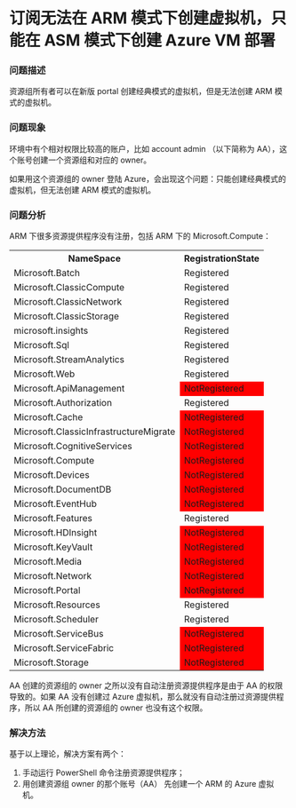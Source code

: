 <properties 
	pageTitle="订阅无法在 ARM 模式下创建虚拟机，只能在 ASM 模式下创建 Azure VM 部署" 
	description="订阅无法在 ARM 模式下创建虚拟机，只能在 ASM 模式下创建 Azure VM 部署。" 
	services="virtual machine" 
	documentationCenter="" 
	authors=""
	manager="" 
	editor=""/>
<tags ms.service="virtual-machines-aog" ms.date="" wacn.date="12/05/2016"/>
# 订阅无法在 ARM 模式下创建虚拟机，只能在 ASM 模式下创建 Azure VM 部署 #

### 问题描述 ###

资源组所有者可以在新版 portal 创建经典模式的虚拟机，但是无法创建 ARM 模式的虚拟机。

### 问题现象 ###

环境中有个相对权限比较高的账户，比如 account admin （以下简称为 AA），这个账号创建一个资源组和对应的 owner。

如果用这个资源组的 owner 登陆 Azure，会出现这个问题：只能创建经典模式的虚拟机，但无法创建 ARM 模式的虚拟机。

### 问题分析 ###

ARM 下很多资源提供程序没有注册，包括 ARM 下的 Microsoft.Compute：
<table><tr><th> NameSpace </th><th> RegistrationState </th></tr>
<tr><td> Microsoft.Batch </td><td> Registered</td></tr>
<tr><td> Microsoft.ClassicCompute </td><td> Registered </td></tr>
<tr><td> Microsoft.ClassicNetwork </td><td> Registered </td></tr>
<tr><td> Microsoft.ClassicStorage </td><td> Registered </td></tr>
<tr><td> microsoft.insights </td><td> Registered </td></tr>
<tr><td> Microsoft.Sql </td><td> Registered </td></tr>
<tr><td> Microsoft.StreamAnalytics </td><td> Registered </td></tr>
<tr><td> Microsoft.Web </td><td> Registered </td></tr>
<tr><td> Microsoft.ApiManagement </td><td style="background:red"> NotRegistered </td></tr>
<tr><td> Microsoft.Authorization </td><td> Registered </td></tr>
<tr><td> Microsoft.Cache </td><td style="background:red"> NotRegistered </td></tr>
<tr><td> Microsoft.ClassicInfrastructureMigrate </td><td style="background:red"> NotRegistered </td></tr>
<tr><td> Microsoft.CognitiveServices </td><td style="background:red"> NotRegistered </td></tr>
<tr><td> Microsoft.Compute </td><td style="background:red"> NotRegistered </td></tr>
<tr><td> Microsoft.Devices </td><td style="background:red"> NotRegistered </td></tr>
<tr><td> Microsoft.DocumentDB </td><td style="background:red"> NotRegistered </td></tr>
<tr><td> Microsoft.EventHub </td><td style="background:red"> NotRegistered </td></tr>
<tr><td> Microsoft.Features </td><td> Registered </td></tr>
<tr><td> Microsoft.HDInsight </td><td style="background:red"> NotRegistered </td></tr>
<tr><td> Microsoft.KeyVault </td><td style="background:red"> NotRegistered </td></tr>
<tr><td> Microsoft.Media </td><td style="background:red"> NotRegistered </td></tr>
<tr><td> Microsoft.Network </td><td style="background:red"> NotRegistered </td></tr>
<tr><td> Microsoft.Portal </td><td style="background:red"> NotRegistered </td></tr>
<tr><td> Microsoft.Resources </td><td> Registered </td></tr>
<tr><td> Microsoft.Scheduler </td><td> Registered </td></tr>
<tr><td> Microsoft.ServiceBus </td><td style="background:red"> NotRegistered </td></tr>
<tr><td> Microsoft.ServiceFabric </td><td style="background:red"> NotRegistered </td></tr>
<tr><td> Microsoft.Storage </td><td style="background:red"> NotRegistered </td></tr></table>
AA 创建的资源组的 owner 之所以没有自动注册资源提供程序是由于 AA 的权限导致的。如果 AA 没有创建过 Azure 虚拟机，那么就没有自动注册过资源提供程序，所以 AA 所创建的资源组的 owner 也没有这个权限。

### 解决方法 ###

基于以上理论，解决方案有两个：

1.	手动运行 PowerShell 命令注册资源提供程序；
2.	用创建资源组 owner 的那个账号（AA） 先创建一个 ARM 的 Azure 虚拟机。



